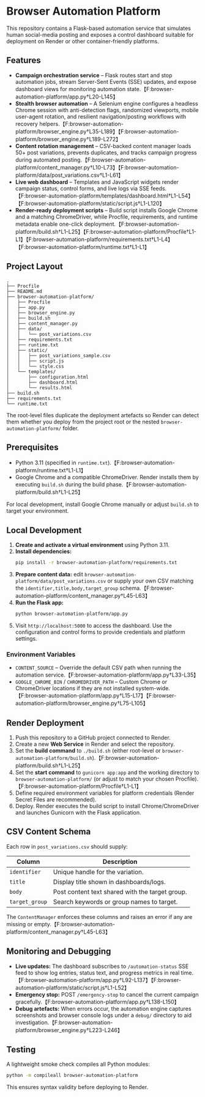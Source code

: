 # Browser Automation Platform

This repository contains a Flask-based automation service that simulates human social-media posting and exposes a control dashboard suitable for deployment on Render or other container-friendly platforms.

## Features

- **Campaign orchestration service** – Flask routes start and stop automation jobs, stream Server-Sent Events (SSE) updates, and expose dashboard views for monitoring automation state.【F:browser-automation-platform/app.py†L20-L145】
- **Stealth browser automation** – A Selenium engine configures a headless Chrome session with anti-detection flags, randomized viewports, mobile user-agent rotation, and resilient navigation/posting workflows with recovery helpers.【F:browser-automation-platform/browser_engine.py†L35-L189】【F:browser-automation-platform/browser_engine.py†L189-L272】
- **Content rotation management** – CSV-backed content manager loads 50+ post variations, prevents duplicates, and tracks campaign progress during automated posting.【F:browser-automation-platform/content_manager.py†L10-L73】【F:browser-automation-platform/data/post_variations.csv†L1-L61】
- **Live web dashboard** – Templates and JavaScript widgets render campaign status, control forms, and live logs via SSE feeds.【F:browser-automation-platform/templates/dashboard.html†L1-L54】【F:browser-automation-platform/static/script.js†L1-L120】
- **Render-ready deployment scripts** – Build script installs Google Chrome and a matching ChromeDriver, while Procfile, requirements, and runtime metadata enable one-click deployment.【F:browser-automation-platform/build.sh†L1-L25】【F:browser-automation-platform/Procfile†L1-L1】【F:browser-automation-platform/requirements.txt†L1-L4】【F:browser-automation-platform/runtime.txt†L1-L1】

## Project Layout

```
.
├── Procfile
├── README.md
├── browser-automation-platform/
│   ├── Procfile
│   ├── app.py
│   ├── browser_engine.py
│   ├── build.sh
│   ├── content_manager.py
│   ├── data/
│   │   └── post_variations.csv
│   ├── requirements.txt
│   ├── runtime.txt
│   ├── static/
│   │   ├── post_variations_sample.csv
│   │   ├── script.js
│   │   └── style.css
│   └── templates/
│       ├── configuration.html
│       ├── dashboard.html
│       └── results.html
├── build.sh
├── requirements.txt
└── runtime.txt
```

The root-level files duplicate the deployment artefacts so Render can detect them whether you deploy from the project root or the nested `browser-automation-platform/` folder.

## Prerequisites

- Python 3.11 (specified in `runtime.txt`).【F:browser-automation-platform/runtime.txt†L1-L1】
- Google Chrome and a compatible ChromeDriver. Render installs them by executing `build.sh` during the build phase.【F:browser-automation-platform/build.sh†L1-L25】

For local development, install Google Chrome manually or adjust `build.sh` to target your environment.

## Local Development

1. **Create and activate a virtual environment** using Python 3.11.
2. **Install dependencies:**
   ```bash
   pip install -r browser-automation-platform/requirements.txt
   ```
3. **Prepare content data:** edit `browser-automation-platform/data/post_variations.csv` or supply your own CSV matching the `identifier,title,body,target_group` schema.【F:browser-automation-platform/content_manager.py†L45-L63】
4. **Run the Flask app:**
   ```bash
   python browser-automation-platform/app.py
   ```
5. Visit `http://localhost:5000` to access the dashboard. Use the configuration and control forms to provide credentials and platform settings.

### Environment Variables

- `CONTENT_SOURCE` – Override the default CSV path when running the automation service.【F:browser-automation-platform/app.py†L33-L35】
- `GOOGLE_CHROME_BIN` / `CHROMEDRIVER_PATH` – Custom Chrome or ChromeDriver locations if they are not installed system-wide.【F:browser-automation-platform/app.py†L15-L17】【F:browser-automation-platform/browser_engine.py†L75-L105】

## Render Deployment

1. Push this repository to a GitHub project connected to Render.
2. Create a new **Web Service** in Render and select the repository.
3. Set the **build command** to `./build.sh` (either root-level or `browser-automation-platform/build.sh`).【F:browser-automation-platform/build.sh†L1-L25】
4. Set the **start command** to `gunicorn app:app` and the working directory to `browser-automation-platform/` (or adjust to match your chosen Procfile).【F:browser-automation-platform/Procfile†L1-L1】
5. Define required environment variables for platform credentials (Render Secret Files are recommended).
6. Deploy. Render executes the build script to install Chrome/ChromeDriver and launches Gunicorn with the Flask application.

## CSV Content Schema

Each row in `post_variations.csv` should supply:

| Column        | Description                                      |
|---------------|--------------------------------------------------|
| `identifier`  | Unique handle for the variation.                  |
| `title`       | Display title shown in dashboards/logs.           |
| `body`        | Post content text shared with the target group.   |
| `target_group`| Search keywords or group names to target.         |

The `ContentManager` enforces these columns and raises an error if any are missing or empty.【F:browser-automation-platform/content_manager.py†L45-L63】

## Monitoring and Debugging

- **Live updates:** The dashboard subscribes to `/automation-status` SSE feed to show log entries, status text, and progress metrics in real time.【F:browser-automation-platform/app.py†L92-L137】【F:browser-automation-platform/static/script.js†L1-L52】
- **Emergency stop:** POST `/emergency-stop` to cancel the current campaign gracefully.【F:browser-automation-platform/app.py†L138-L150】
- **Debug artefacts:** When errors occur, the automation engine captures screenshots and browser console logs under a `debug/` directory to aid investigation.【F:browser-automation-platform/browser_engine.py†L223-L246】

## Testing

A lightweight smoke check compiles all Python modules:

```bash
python -m compileall browser-automation-platform
```

This ensures syntax validity before deploying to Render.

